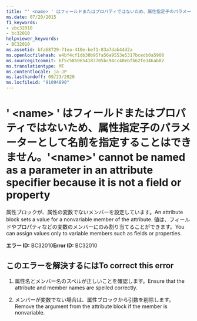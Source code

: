 ```yaml
---
title: "' <name> ' はフィールドまたはプロパティではないため、属性指定子のパラメーターとして名前を指定することはできません。"
ms.date: 07/20/2015
f1_keywords:
- vbc32010
- bc32010
helpviewer_keywords:
- BC32010
ms.assetid: bfa68729-71ea-410e-bef1-83a7dab44d2a
ms.openlocfilehash: e4bf4cf1db30b95fa56a9553e5317bcedb0a5908
ms.sourcegitcommit: bf5c5850654187705bc94cc40ebfb62fe346ab02
ms.translationtype: MT
ms.contentlocale: ja-JP
ms.lasthandoff: 09/23/2020
ms.locfileid: "91094890"
---
```

# <a name="name-cannot-be-named-as-a-parameter-in-an-attribute-specifier-because-it-is-not-a-field-or-property"></a><span data-ttu-id="c4f9e-102">' \<name> ' はフィールドまたはプロパティではないため、属性指定子のパラメーターとして名前を指定することはできません。</span><span class="sxs-lookup"><span data-stu-id="c4f9e-102">'\<name>' cannot be named as a parameter in an attribute specifier because it is not a field or property</span></span>

<span data-ttu-id="c4f9e-103">属性ブロックが、属性の変数でないメンバーを設定しています。</span><span class="sxs-lookup"><span data-stu-id="c4f9e-103">An attribute block sets a value for a nonvariable member of the attribute.</span></span> <span data-ttu-id="c4f9e-104">値は、フィールドやプロパティなどの変数のメンバーにのみ割り当てることができます。</span><span class="sxs-lookup"><span data-stu-id="c4f9e-104">You can assign values only to variable members such as fields or properties.</span></span>  
  
 <span data-ttu-id="c4f9e-105">**エラー ID:** BC32010</span><span class="sxs-lookup"><span data-stu-id="c4f9e-105">**Error ID:** BC32010</span></span>  
  
## <a name="to-correct-this-error"></a><span data-ttu-id="c4f9e-106">このエラーを解決するには</span><span class="sxs-lookup"><span data-stu-id="c4f9e-106">To correct this error</span></span>  
  
1. <span data-ttu-id="c4f9e-107">属性名とメンバー名のスペルが正しいことを確認します。</span><span class="sxs-lookup"><span data-stu-id="c4f9e-107">Ensure that the attribute and member names are spelled correctly.</span></span>  
  
2. <span data-ttu-id="c4f9e-108">メンバーが変数でない場合は、属性ブロックから引数を削除します。</span><span class="sxs-lookup"><span data-stu-id="c4f9e-108">Remove the argument from the attribute block if the member is nonvariable.</span></span>  
